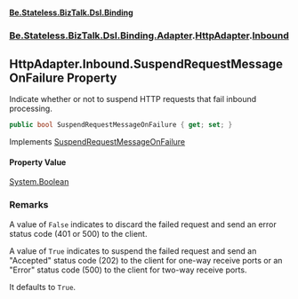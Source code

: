 #### [Be.Stateless.BizTalk.Dsl.Binding](README.md 'README')
### [Be.Stateless.BizTalk.Dsl.Binding.Adapter](Be.Stateless.BizTalk.Dsl.Binding.Adapter.md 'Be.Stateless.BizTalk.Dsl.Binding.Adapter').[HttpAdapter](HttpAdapter.md 'Be.Stateless.BizTalk.Dsl.Binding.Adapter.HttpAdapter').[Inbound](HttpAdapter.Inbound.md 'Be.Stateless.BizTalk.Dsl.Binding.Adapter.HttpAdapter.Inbound')

## HttpAdapter.Inbound.SuspendRequestMessageOnFailure Property

Indicate whether or not to suspend HTTP requests that fail inbound processing.

```csharp
public bool SuspendRequestMessageOnFailure { get; set; }
```

Implements [SuspendRequestMessageOnFailure](IAdapterConfigInboundSuspendRequestMessageOnFailure.SuspendRequestMessageOnFailure.md 'Be.Stateless.BizTalk.Dsl.Binding.Adapter.IAdapterConfigInboundSuspendRequestMessageOnFailure.SuspendRequestMessageOnFailure')

#### Property Value
[System.Boolean](https://docs.microsoft.com/en-us/dotnet/api/System.Boolean 'System.Boolean')

### Remarks

A value of `False` indicates to discard the failed request and send an error status code (401 or 500) to the
client.

A value of `True` indicates to suspend the failed request and send an "Accepted" status code (202) to the
client for one-way receive ports or an "Error" status code (500) to the client for two-way receive ports.

It defaults to `True`.